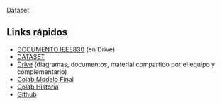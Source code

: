 Dataset

## **Links rápidos**
* [DOCUMENTO IEEE830](https://d) (en Drive)
* [DATASET](https://)
* [Drive](https://drive.google.com/drive/u/0/folders/1Hrk0ppvk2kkXN4v_Opg53Fu1cHOHxtAc) (diagramas, documentos, material compartido por el equipo y complementario)
* [Colab Modelo Final](https://colab.research.google.com/drive/12faMWJeMDSSs2MvHXCcXVDVJEoanG5j_?usp=drive_link)
* [Colab Historia](https://colab.research.google.com/drive/1gB36APaIzgCofe1jEBVFun4BtVVmHuyq?usp=drive_link)
* [Github](https://github.com/ClaudiaMetz/Generador-de-Collages-Personalizados---Grupo10---ISPC---TSCDIA/wiki/Sprints-%E2%80%90-Ceremonias)
